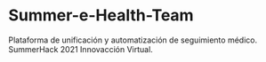 # Summer-e-Health-Team
Plataforma de unificación y automatización de seguimiento médico. SummerHack 2021 Innovacción Virtual.

